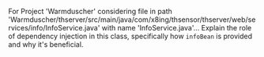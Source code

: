 For Project 'Warmduscher' considering file in path 'Warmduscher/thserver/src/main/java/com/x8ing/thsensor/thserver/web/services/info/InfoService.java' with name 'InfoService.java'... Explain the role of dependency injection in this class, specifically how `infoBean` is provided and why it's beneficial.